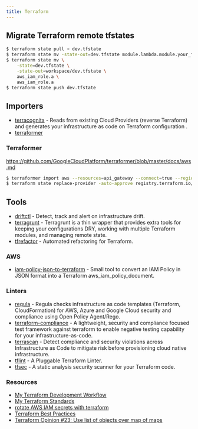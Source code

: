 ```yaml
---
title: Terraform
---
```


## Migrate Terraform remote tfstates
```bash
$ terraform state pull > dev.tfstate
$ terraform state mv -state-out=dev.tfstate module.lambda.module.your_function module.your_function
$ terraform state mv \
    -state=dev.tfstate \
    -state-out=workspace/dev.tfstate \
    aws_iam_role.a \
    aws_iam_role.a
$ terraform state push dev.tfstate
```

## Importers
- [terracognita](https://github.com/cycloidio/terracognita) - Reads from existing Cloud Providers (reverse Terraform) and generates your infrastructure as code on Terraform configuration .
- [terraformer](https://github.com/GoogleCloudPlatform/terraformer)

### Terraformer
https://github.com/GoogleCloudPlatform/terraformer/blob/master/docs/aws.md

```bash
$ terraformer import aws --resources=api_gateway --connect=true --regions=ap-southeast-1
$ terraform state replace-provider -auto-approve registry.terraform.io/-/aws hashicorp/aws
```


## Tools
- [driftctl](https://github.com/cloudskiff/driftctl) - Detect, track and alert on infrastructure drift.
- [terragrunt](https://terragrunt.gruntwork.io/docs/getting-started/quick-start/) - Terragrunt is a thin wrapper that provides extra tools for keeping your configurations DRY, working with multiple Terraform modules, and managing remote state.
- [tfrefactor](https://github.com/craftvscruft/tfrefactor) - Automated refactoring for Terraform.

### AWS
- [iam-policy-json-to-terraform](https://github.com/flosell/iam-policy-json-to-terraform) - Small tool to convert an IAM Policy in JSON format into a Terraform aws_iam_policy_document.

### Linters
- [regula](https://github.com/fugue/regula) - Regula checks infrastructure as code templates (Terraform, CloudFormation) for AWS, Azure and Google Cloud security and compliance using Open Policy Agent/Rego.
- [terraform-compliance](https://terraform-compliance.com) - A lightweight, security and compliance focused test framework against terraform to enable negative testing capability for your infrastructure-as-code.
- [terrascan](https://github.com/accurics/terrascan) - Detect compliance and security violations across Infrastructure as Code to mitigate risk before provisioning cloud native infrastructure.
- [tflint](https://github.com/terraform-linters/tflint) - A Pluggable Terraform Linter.
- [tfsec](https://tfsec.dev/docs/usage/) - A static analysis security scanner for your Terraform code.


### Resources
- [My Terraform Development Workflow](https://brendanthompson.com/posts/2021/11/my-terraform-development-workflow)
- [My Terraform Standards](https://brendanthompson.com/posts/2021/11/my-terraform-standards)
- [rotate AWS IAM secrets with terraform](https://cloud.gov/docs/ops/runbook/rotating-iam-users/)
- [Terraform Best Practices](https://www.terraform-best-practices.com/)
- [Terraform Opinion #23: Use list of objects over map of maps](https://jq1.io/posts/opinion_23/)
